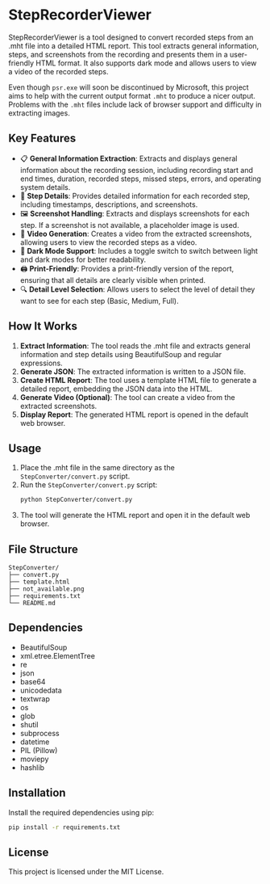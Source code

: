 # StepRecorderViewer

StepRecorderViewer is a tool designed to convert recorded steps from an .mht file into a detailed HTML report. This tool extracts general information, steps, and screenshots from the recording and presents them in a user-friendly HTML format. It also supports dark mode and allows users to view a video of the recorded steps.

Even though `psr.exe` will soon be discontinued by Microsoft, this project aims to help with the current output format `.mht` to produce a nicer output. Problems with the `.mht` files include lack of browser support and difficulty in extracting images.

## Key Features

- 📋 **General Information Extraction**: Extracts and displays general information about the recording session, including recording start and end times, duration, recorded steps, missed steps, errors, and operating system details.
- 📝 **Step Details**: Provides detailed information for each recorded step, including timestamps, descriptions, and screenshots.
- 🖼️ **Screenshot Handling**: Extracts and displays screenshots for each step. If a screenshot is not available, a placeholder image is used.
- 🎥 **Video Generation**: Creates a video from the extracted screenshots, allowing users to view the recorded steps as a video.
- 🌙 **Dark Mode Support**: Includes a toggle switch to switch between light and dark modes for better readability.
- 🖨️ **Print-Friendly**: Provides a print-friendly version of the report, ensuring that all details are clearly visible when printed.
- 🔍 **Detail Level Selection**: Allows users to select the level of detail they want to see for each step (Basic, Medium, Full).

## How It Works

1. **Extract Information**: The tool reads the .mht file and extracts general information and step details using BeautifulSoup and regular expressions.
2. **Generate JSON**: The extracted information is written to a JSON file.
3. **Create HTML Report**: The tool uses a template HTML file to generate a detailed report, embedding the JSON data into the HTML.
4. **Generate Video (Optional)**: The tool can create a video from the extracted screenshots.
5. **Display Report**: The generated HTML report is opened in the default web browser.

## Usage

1. Place the .mht file in the same directory as the `StepConverter/convert.py` script.
2. Run the `StepConverter/convert.py` script:
    ```sh
    python StepConverter/convert.py
    ```
3. The tool will generate the HTML report and open it in the default web browser.

## File Structure

```
StepConverter/
├── convert.py
├── template.html
├── not_available.png
├── requirements.txt
└── README.md
```

## Dependencies

- BeautifulSoup
- xml.etree.ElementTree
- re
- json
- base64
- unicodedata
- textwrap
- os
- glob
- shutil
- subprocess
- datetime
- PIL (Pillow)
- moviepy
- hashlib

## Installation

Install the required dependencies using pip:

```sh
pip install -r requirements.txt
```

## License

This project is licensed under the MIT License.
